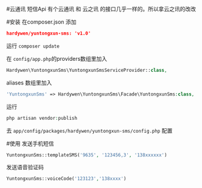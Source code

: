 #云通讯 短信Api
有个云通讯 和 云之讯 的接口几乎一样的。所以拿云之讯的改改

#安装 
在composer.json 添加 
```json
hardywen/yuntongxun-sms: 'v1.0'
```

运行 ```composer update```

在 ```config/app.php```的providers数组里加入
```php
Hardywen\YuntongxunSms\YuntongxunSmsServiceProvider::class,
```
aliases 数组里加入
```php
'YuntongxunSms' => Hardywen\YuntongxunSms\Facade\YuntongxunSms:class,
```

运行
```php 
php artisan vendor:publish
```

去 ```app/config/packages/hardywen/yuntongxun-sms/config.php``` 配置

#使用
发送手机短信
```php
YuntongxunSms::templateSMS('9635', '123456,3', '138xxxxxx')
```

发送语音验证码
```php
YuntongxunSms::voiceCode('123123','138xxxx')
```
